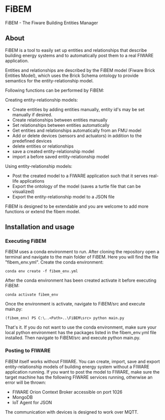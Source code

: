 # FiBEM
FiBEM - The Fiware Building Entities Manager

## About
FiBEM is a tool to easily set up entities and relationships that describe
building energy systems and to automatically post them to a real FIWARE application.

Entities and relationships are described by the FiBEM model (Fiware Brick Entities Model),
which uses the Brick Schema ontology to provide semantics for the entity-relationship model.


Following functions can be performed by FiBEM:

Creating entity-relationship models:
* Create entities by adding entities manually, entity id's may be set manually if desired.
* Create relationships between entities manually
* Set relationships between entities automatically
* Get entities and relationships automatically from an FMU model
* Add or delete devices (sensors and actuators) in addition to the predefined devices
* delete entities or relationships
* save a created entity-relationship model
* import a before saved entity-relationship model

Using entity-relationship models:
* Post the created model to a FIWARE application such that it serves real-life applications
* Export the ontology of the model (saves a turtle file that can be visualized)
* Export the entity-relationship model to a JSON file


FiBEM is designed to be extendable and you are welcome to add more functions or
extend the fibem model.


## Installation and usage

### Executing FiBEM
FiBEM uses a conda environment to run. After cloning the repository open a terminal
and navigate to the main folder of FiBEM. Here you will find the file "fibem_env.yml".
Create the conda environment:
```
conda env create -f fibem_env.yml
```

After the conda environment has been created activate it before executing FiBEM:
```
conda activate fibem_env
```

Once the environment is activate, navigate to FiBEM/src and execute main.py:
```
(fibem_env) PS C:\..<Path>..\FiBEM\src> python main.py
```

That's it. If you do not want to use the conda environment, make sure your local
python environment has the packages listed in the fibem_env.yml file installed.
Then navigate to FiBEM/src and execute python main.py.


### Posting to FIWARE
FiBEM itself works without FIWARE. You can create, import, save and export
entity-relationship models of building energy system without a FIWARE application
running. If you want to post the model to FIWARE, make sure the target machine
has the following FIWARE services running, otherwise an error will be thrown:
- FIWARE Orion Context Broker accessible on port 1026
- MongoDB
- IoT Agent for JSON

The communication with devices is designed to work over MQTT.
